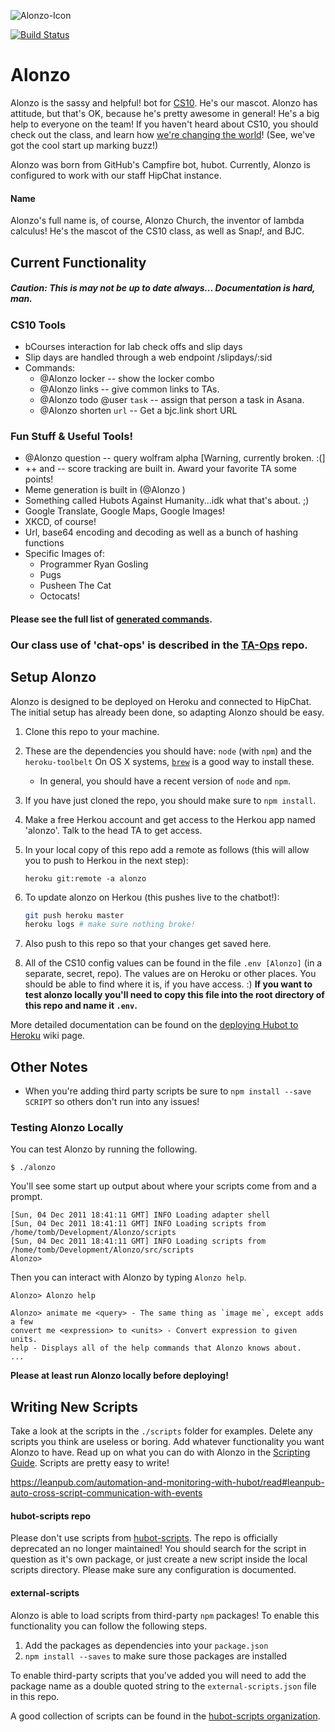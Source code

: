 ![Alonzo-Icon][icon]


[![Build Status](https://travis-ci.org/cs10/Alonzo.svg?branch=master)](https://travis-ci.org/cs10/Alonzo)
# Alonzo

Alonzo is the sassy and helpful! bot for [CS10][awesomest-class]. He's our mascot. Alonzo has attitude, but that's OK, because he's pretty awesome in general! He's a big help to everyone on the team! If you haven't heard about CS10, you should check out the class, and learn how [we're changing the world][bjc4nyc]!
(See, we've got the cool start up marking buzz!)

Alonzo was born from GitHub's Campfire bot, hubot. Currently, Alonzo is configured to work with our staff HipChat instance.

#### Name
Alonzo's full name is, of course, Alonzo Church, the inventor of lambda calculus! He's the mascot of the CS10 class, as well as Snap<i>!</i>, and BJC.

## Current Functionality
##### Caution: This is may not be up to date always... Documentation is hard, man.
### CS10 Tools
* bCourses interaction for lab check offs and slip days
* Slip days are handled through a web endpoint /slipdays/:sid
* Commands:
	* @Alonzo locker -- show the locker combo
	* @Alonzo links  -- give common links to TAs.
	* @Alonzo todo @user `task` -- assign that person a task in Asana.
	* @Alonzo shorten `url` -- Get a bjc.link short URL

### Fun Stuff & Useful Tools!
* @Alonzo question -- query wolfram alpha [Warning, currently broken. :(]
* ++ and -- score tracking are built in. Award your favorite TA some points!
* Meme generation is built in (@Alonzo <Meme Text>)
* Something called Hubots Against Humanity...idk what that's about. ;)
* Google Translate, Google Maps, Google Images!
* XKCD, of course!
* Url, base64 encoding and decoding as well as a bunch of hashing functions
* Specific Images of:
	* Programmer Ryan Gosling
	* Pugs
	* Pusheen The Cat
	* Octocats!

#### Please see the full list of [generated commands][help].

### Our class use of 'chat-ops' is described in the [TA-Ops](https://github.com/cs10/TA-Ops) repo.

## Setup Alonzo
Alonzo is designed to be deployed on Heroku and connected to HipChat. The initial setup has already been done, so adapting Alonzo should be easy.

1. Clone this repo to your machine.
2. These are the dependencies you should have:
    `node` (with `npm`) and the `heroku-toolbelt`
    On OS X systems, [`brew`](brew) is a good way to install these.
	* In general, you should have a recent version of `node` and `npm`.
3. If you have just cloned the repo, you should make sure to `npm install`.
4. Make a free Herkou account and get access to the Herkou app named 'alonzo'. Talk to the head TA to get access.
5. In your local copy of this repo add a remote as follows (this will allow you to push to Herkou in the next step):

    ```
    heroku git:remote -a alonzo
    ```

6. To update alonzo on Herkou (this pushes live to the chatbot!):

    ```bash
    git push heroku master
    heroku logs # make sure nothing broke!
    ```

7. Also push to this repo so that your changes get saved here.
8. All of the CS10 config values can be found in the file `.env [Alonzo]` (in a separate, secret, repo). The values are on Heroku or other places. You should be able to find where it is, if you have access. :) **If you want to test alonzo locally you'll need to copy this file into the root directory of this repo and name it `.env`.**

More detailed documentation can be found on the
[deploying Hubot to Heroku][deploy-heroku] wiki page.

## Other Notes
* When you're adding third party scripts be sure to `npm install --save SCRIPT` so others don't run into any issues!

### Testing Alonzo Locally

You can test Alonzo by running the following.

    $ ./alonzo

You'll see some start up output about where your scripts come from and a
prompt.

    [Sun, 04 Dec 2011 18:41:11 GMT] INFO Loading adapter shell
    [Sun, 04 Dec 2011 18:41:11 GMT] INFO Loading scripts from /home/tomb/Development/Alonzo/scripts
    [Sun, 04 Dec 2011 18:41:11 GMT] INFO Loading scripts from /home/tomb/Development/Alonzo/src/scripts
    Alonzo>

Then you can interact with Alonzo by typing `Alonzo help`.

    Alonzo> Alonzo help

    Alonzo> animate me <query> - The same thing as `image me`, except adds a few
    convert me <expression> to <units> - Convert expression to given units.
    help - Displays all of the help commands that Alonzo knows about.
    ...

__Please at least run Alonzo locally before deploying!__

## Writing New Scripts

Take a look at the scripts in the `./scripts` folder for examples.
Delete any scripts you think are useless or boring. Add whatever functionality you want Alonzo to have. Read up on what you can do with Alonzo in the [Scripting Guide][scripts]. Scripts are pretty easy to write!

https://leanpub.com/automation-and-monitoring-with-hubot/read#leanpub-auto-cross-script-communication-with-events

#### hubot-scripts repo
Please don't use scripts from [hubot-scripts][Hubot-scripts]. The repo is officially deprecated an no longer maintained! You should search for the script in question as it's own package, or just create a new script inside the local scripts directory. Please make sure any configuration is documented.

#### external-scripts
Alonzo is able to load scripts from third-party `npm` packages! To enable
this functionality you can follow the following steps.

1. Add the packages as dependencies into your `package.json`
2. `npm install --saves` to make sure those packages are installed

To enable third-party scripts that you've added you will need to add the package
name as a double quoted string to the `external-scripts.json` file in this repo.

A good collection of scripts can be found in the [hubot-scripts organization](https://github.com/hubot-scripts).

[icon]: http://snap.berkeley.edu/alonzo.svg
[awesomest-class]: http://cs10.org/
[bjc4nyc]: http://bjc.berkeley.edu/website/bjc4nyc.html
[help]: http://alonzo.herokuapp.com/Alonzo/help
[Hubot-scripts]: https://github.com/github/Hubot-scripts
[scripts]: https://github.com/github/Alonzo/blob/master/docs/scripting.md
[heroku-node-docs]: http://devcenter.heroku.com/articles/node-js
[deploy-heroku]: https://github.com/github/Hubot/blob/master/docs/deploying/heroku.md
